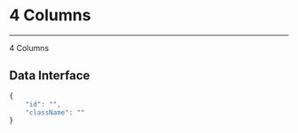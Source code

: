 # 4 Columns
---

4 Columns

## Data Interface

```javascript
{
    "id": "",
    "className": ""
}
```